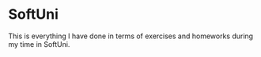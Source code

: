 # SoftUni

This is everything I have done in terms of exercises and homeworks during my time in SoftUni.
